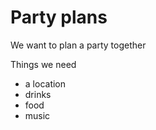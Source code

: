 # Party plans

We want to plan a party together

Things we need
-  a location
-  drinks
-  food
-  music

